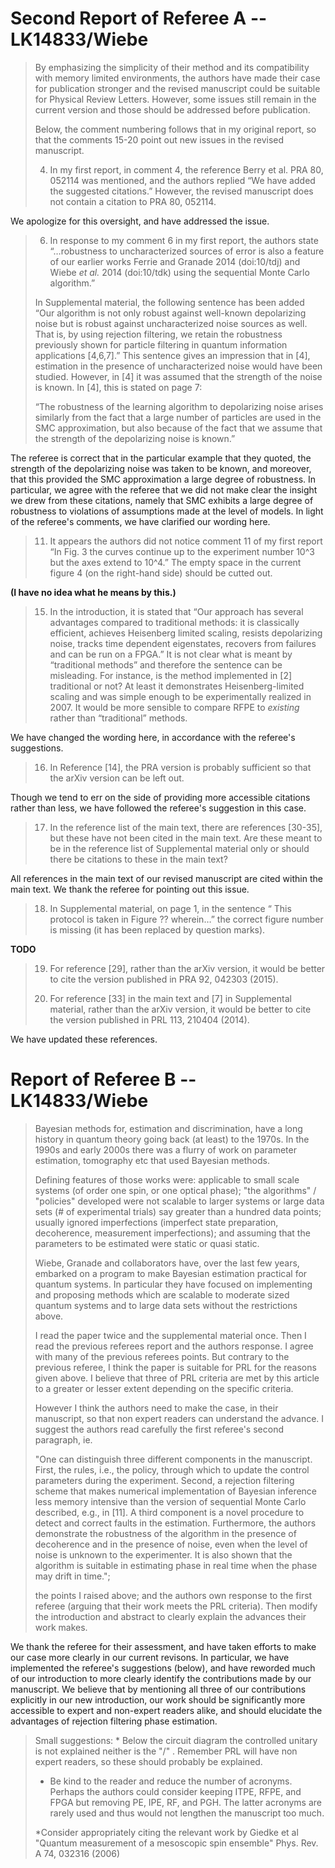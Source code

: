 

# Second Report of Referee A -- LK14833/Wiebe #

> By emphasizing the simplicity of their method and its compatibility
> with memory limited environments, the authors have made their case for
> publication stronger and the revised manuscript could be suitable for
> Physical Review Letters. However, some issues still remain in the
> current version and those should be addressed before publication.
> 
> Below, the comment numbering follows that in my original report, so
> that the comments 15-20 point out new issues in the revised
> manuscript.
> 
> 4) In my first report, in comment 4, the reference Berry et al. PRA
> 80, 052114 was mentioned, and the authors replied “We have added the
> suggested citations.” However, the revised manuscript does not contain
> a citation to PRA 80, 052114.

We apologize for this oversight, and have addressed the issue.

> 6) In response to my comment 6 in my first report, the authors state
> “…robustness to uncharacterized sources of error is also a feature of
> our earlier works Ferrie and Granade 2014 (doi:10/tdj) and Wiebe *et
> al.* 2014 (doi:10/tdk) using the sequential Monte Carlo algorithm.”
> 
> In Supplemental material, the following sentence has been added “Our
> algorithm is not only robust against well-known depolarizing noise but
> is robust against uncharacterized noise sources as well. That is, by
> using rejection filtering, we retain the robustness previously shown
> for particle filtering in quantum information applications [4,6,7].”
> This sentence gives an impression that in [4], estimation in the
> presence of uncharacterized noise would have been studied. However, in
> [4] it was assumed that the strength of the noise is known. In [4],
> this is stated on page 7:
> 
> “The robustness of the learning algorithm to depolarizing noise arises
> similarly from the fact that a large number of particles are used in
> the SMC approximation, but also because of the fact that we assume
> that the strength of the depolarizing noise is known.”

The referee is correct that in the particular example that they quoted, the strength of the depolarizing noise was taken to be known, and moreover, that this provided the SMC approximation a large degree of robustness. In particular, we agree with the referee that we did not make clear the insight we drew from these citations, namely that SMC exhibits a large degree of robustness to violations of assumptions made at the level of models. In light of the referee's comments, we have clarified our wording here.

> 11) It appears the authors did not notice comment 11 of my first
> report “In Fig. 3 the curves continue up to the experiment number 10^3
> but the axes extend to 10^4.” The empty space in the current figure 4
> (on the right-hand side) should be cutted out.

**(I have no idea what he means by this.)**

> 15) In the introduction, it is stated that “Our approach has several
> advantages compared to traditional methods: it is classically
> efficient, achieves Heisenberg limited scaling, resists depolarizing
> noise, tracks time dependent eigenstates, recovers from failures and
> can be run on a FPGA.” It is not clear what is meant by “traditional
> methods” and therefore the sentence can be misleading. For instance,
> is the method implemented in [2] traditional or not? At least it
> demonstrates Heisenberg-limited scaling and was simple enough to be
> experimentally realized in 2007. It would be more sensible to compare
> RFPE to *existing* rather than “traditional” methods.

We have changed the wording here, in accordance with the referee's suggestions.

> 16) In Reference [14], the PRA version is probably sufficient so that
> the arXiv version can be left out.

Though we tend to err on the side of providing more accessible citations rather than less, we have followed the referee's suggestion in this case.

> 17) In the reference list of the main text, there are references
> [30-35], but these have not been cited in the main text. Are these
> meant to be in the reference list of Supplemental material only or
> should there be citations to these in the main text?

All references in the main text of our revised manuscript are cited within the main text. We thank the referee for pointing out this issue.

> 18) In Supplemental material, on page 1, in the sentence “ This
> protocol is taken in Figure ?? wherein…” the correct figure number is
> missing (it has been replaced by question marks).

**TODO**

> 19) For reference [29], rather than the arXiv version, it would be
> better to cite the version published in PRA 92, 042303 (2015).
> 
> 20) For reference [33] in the main text and [7] in Supplemental
> material, rather than the arXiv version, it would be better to cite
> the version published in PRL 113, 210404 (2014).

We have updated these references.

# Report of Referee B -- LK14833/Wiebe #

> Bayesian methods for, estimation and discrimination, have a long
> history in quantum theory going back (at least) to the 1970s. In the
> 1990s and early 2000s there was a flurry of work on parameter
> estimation, tomography etc that used Bayesian methods.
> 
> Defining features of those works were: applicable to small scale
> systems (of order one spin, or one optical phase); "the algorithms" /
> "policies" developed were not scalable to larger systems or large data
> sets (# of experimental trials) say greater than a hundred data
> points; usually ignored imperfections (imperfect state preparation,
> decoherence, measurement imperfections); and assuming that the
> parameters to be estimated were static or quasi static.
> 
> Wiebe, Granade and collaborators have, over the last few years,
> embarked on a program to make Bayesian estimation practical for
> quantum systems. In particular they have focused on implementing and
> proposing methods which are scalable to moderate sized quantum systems
> and to large data sets without the restrictions above.
> 
> I read the paper twice and the supplemental material once. Then I read
> the previous referees report and the authors response. I agree with
> many of the previous referees points. But contrary to the previous
> referee, I think the paper is suitable for PRL for the reasons given
> above. I believe that three of PRL criteria are met by this article to
> a greater or lesser extent depending on the specific criteria.
> 
> However I think the authors need to make the case, in their
> manuscript, so that non expert readers can understand the advance. I
> suggest the authors read carefully the first referee's second
> paragraph, ie.
> 
> "One can distinguish three different components in the manuscript.
> First, the rules, i.e., the policy, through which to update the
> control parameters during the experiment. Second, a rejection
> filtering scheme that makes numerical implementation of Bayesian
> inference less memory intensive than the version of sequential Monte
> Carlo described, e.g., in [11]. A third component is a novel procedure
> to detect and correct faults in the estimation. Furthermore, the
> authors demonstrate the robustness of the algorithm in the presence of
> decoherence and in the presence of noise, even when the level of noise
> is unknown to the experimenter. It is also shown that the algorithm is
> suitable in estimating phase in real time when the phase may drift in
> time.";
> 
> the points I raised above; and the authors own response to the first
> referee (arguing that their work meets the PRL criteria). Then modify
> the introduction and abstract to clearly explain the advances their
> work makes.

We thank the referee for their assessment, and have taken efforts to make our case more clearly in our current revisons. In particular, we have implemented the referee's suggestions (below), and have reworded much of our introduction to more clearly identify the contributions made by our manuscript. We believe that by mentioning all three of our contributions explicitly in our new introduction, our work should be significantly more accessible to expert and non-expert readers alike, and should elucidate the advantages of rejection filtering phase estimation.

> Small suggestions: * Below the circuit diagram the controlled unitary
> is not explained neither is the "/" . Remember PRL will have non
> expert readers, so these should probably be explained.
> 
> * Be kind to the reader and reduce the number of acronyms. Perhaps the
> authors could consider keeping ITPE, RFPE, and FPGA but removing PE,
> IPE, RF, and PGH. The latter acronyms are rarely used and thus would
> not lengthen the manuscript too much.
> 
> *Consider appropriately citing the relevant work by Giedke et al
> "Quantum measurement of a mesoscopic spin ensemble" Phys. Rev. A 74,
> 032316 (2006)